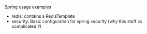 Spring usage examples

* redis: contains a RedisTemplate
* security: Basic configuration for spring security (why this stuff so complicated ?)